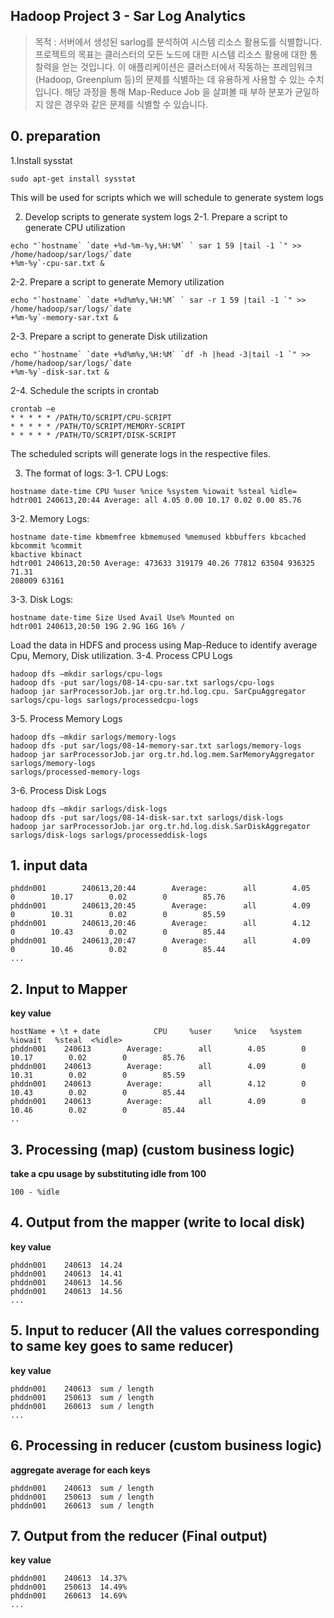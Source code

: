 ## Hadoop Project 3 - Sar Log Analytics

> 목적 : 서버에서 생성된 sarlog를 분석하여 시스템 리소스 활용도를 식별합니다. 프로젝트의 목표는 클러스터의 모든 노드에 대한 시스템 리소스 활용에 대한 통찰력을 얻는 것입니다.
> 이 애플리케이션은 클러스터에서 작동하는 프레임워크(Hadoop, Greenplum 등)의 문제를 식별하는 데 유용하게 사용할 수 있는 수치입니다.
> 해당 과정을 통해 Map-Reduce Job 을 살펴볼 때 부하 분포가 균일하지 않은 경우와 같은 문제를 식별할 수 있습니다.

## 0. preparation

1.Install sysstat
```
sudo apt-get install sysstat
```
This will be used for scripts which we will schedule to generate system logs

2. Develop scripts to generate system logs
2-1. Prepare a script to generate CPU utilization
```
echo "`hostname` `date +%d-%m-%y,%H:%M` ` sar 1 59 |tail -1 `" >> /home/hadoop/sar/logs/`date
+%m-%y`-cpu-sar.txt &
```
2-2. Prepare a script to generate Memory utilization
```
echo "`hostname` `date +%d%m%y,%H:%M` ` sar -r 1 59 |tail -1 `" >> /home/hadoop/sar/logs/`date
+%m-%y`-memory-sar.txt &
```
2-3. Prepare a script to generate Disk utilization
```
echo "`hostname` `date +%d%m%y,%H:%M` `df -h |head -3|tail -1 `" >> /home/hadoop/sar/logs/`date
+%m-%y`-disk-sar.txt &
```
2-4. Schedule the scripts in crontab
```
crontab –e
* * * * * /PATH/TO/SCRIPT/CPU-SCRIPT
* * * * * /PATH/TO/SCRIPT/MEMORY-SCRIPT
* * * * * /PATH/TO/SCRIPT/DISK-SCRIPT
```
The scheduled scripts will generate logs in the respective files.

3. The format of logs:
3-1. CPU Logs:
```
hostname date-time CPU %user %nice %system %iowait %steal %idle=
hdtr001 240613,20:44 Average: all 4.05 0.00 10.17 0.02 0.00 85.76
```
3-2. Memory Logs:
```
hostname date-time kbmemfree kbmemused %memused kbbuffers kbcached kbcommit %commit
kbactive kbinact
hdtr001 240613,20:50 Average: 473633 319179 40.26 77812 63504 936325 71.31
208009 63161
```
3-3. Disk Logs:
```
hostname date-time Size Used Avail Use% Mounted on
hdtr001 240613,20:50 19G 2.9G 16G 16% /
```

Load the data in HDFS and process using Map-Reduce to identify average Cpu, Memory, Disk utilization.
3-4. Process CPU Logs
```
hadoop dfs –mkdir sarlogs/cpu-logs
hadoop dfs -put sar/logs/08-14-cpu-sar.txt sarlogs/cpu-logs
hadoop jar sarProcessorJob.jar org.tr.hd.log.cpu. SarCpuAggregator sarlogs/cpu-logs sarlogs/processedcpu-logs
```
3-5. Process Memory Logs
```
hadoop dfs –mkdir sarlogs/memory-logs
hadoop dfs -put sar/logs/08-14-memory-sar.txt sarlogs/memory-logs
hadoop jar sarProcessorJob.jar org.tr.hd.log.mem.SarMemoryAggregator sarlogs/memory-logs
sarlogs/processed-memory-logs
```
3-6. Process Disk Logs
```
hadoop dfs –mkdir sarlogs/disk-logs
hadoop dfs -put sar/logs/08-14-disk-sar.txt sarlogs/disk-logs
hadoop jar sarProcessorJob.jar org.tr.hd.log.disk.SarDiskAggregator sarlogs/disk-logs sarlogs/processeddisk-logs
```

## 1. input data
```
phddn001        240613,20:44        Average:        all        4.05        0        10.17        0.02        0        85.76
phddn001        240613,20:45        Average:        all        4.09        0        10.31        0.02        0        85.59
phddn001        240613,20:46        Average:        all        4.12        0        10.43        0.02        0        85.44
phddn001        240613,20:47        Average:        all        4.09        0        10.46        0.02        0        85.44
...
```

## 2. Input to Mapper

**key	value**
```
hostName + \t + date	        CPU     %user     %nice   %system  %iowait   %steal  <%idle>
phddn001	240613        Average:        all        4.05        0        10.17        0.02        0        85.76
phddn001	240613        Average:        all        4.09        0        10.31        0.02        0        85.59
phddn001	240613        Average:        all        4.12        0        10.43        0.02        0        85.44
phddn001	240613        Average:        all        4.09        0        10.46        0.02        0        85.44
..
```

## 3. Processing (map) (custom business logic)

**take a cpu usage by substituting idle from 100**
```
100 - %idle
```

## 4. Output from the mapper (write to local disk)

**key value**
```
phddn001	240613	14.24
phddn001	240613	14.41
phddn001	240613	14.56
phddn001	240613	14.56
...
```

## 5. Input to reducer (All the values corresponding to same key goes to same reducer)

**key value**
```
phddn001	240613	sum / length
phddn001	250613	sum / length
phddn001	260613	sum / length
...
```

## 6. Processing in reducer (custom business logic)

**aggregate average for each keys**
```
phddn001	240613	sum / length
phddn001	250613	sum / length
phddn001	260613	sum / length
```

## 7. Output from the reducer (Final output)

**key value**
```
phddn001	240613	14.37%
phddn001	250613	14.49%
phddn001	260613	14.69%
...
```

